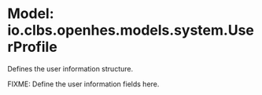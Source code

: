 # Model: io.clbs.openhes.models.system.UserProfile

Defines the user information structure.

FIXME: Define the user information fields here.

